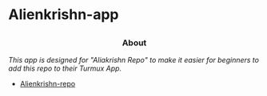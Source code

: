 # Alienkrishn-app

##

<h3><p align="center">About</p></h3>
<i>This app is designed for "Aliakrishn Repo" to make it easier for beginners to add this repo to their Turmux App.</i>

* [Alienkrishn-repo](https://github.com/Anon4You/alienkrishn)
